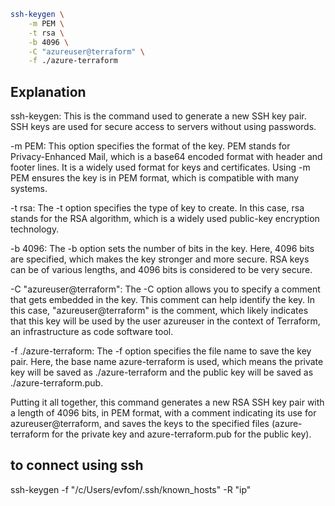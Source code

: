 ```sh
ssh-keygen \
    -m PEM \
    -t rsa \
    -b 4096 \
    -C "azureuser@terraform" \
    -f ./azure-terraform
```
## Explanation
ssh-keygen: This is the command used to generate a new SSH key pair. SSH keys are used for secure access to servers without using passwords.

-m PEM: This option specifies the format of the key. PEM stands for Privacy-Enhanced Mail, which is a base64 encoded format with header and footer lines. It is a widely used format for keys and certificates. Using -m PEM ensures the key is in PEM format, which is compatible with many systems.

-t rsa: The -t option specifies the type of key to create. In this case, rsa stands for the RSA algorithm, which is a widely used public-key encryption technology.

-b 4096: The -b option sets the number of bits in the key. Here, 4096 bits are specified, which makes the key stronger and more secure. RSA keys can be of various lengths, and 4096 bits is considered to be very secure.

-C "azureuser@terraform": The -C option allows you to specify a comment that gets embedded in the key. This comment can help identify the key. In this case, "azureuser@terraform" is the comment, which likely indicates that this key will be used by the user azureuser in the context of Terraform, an infrastructure as code software tool.

-f ./azure-terraform: The -f option specifies the file name to save the key pair. Here, the base name azure-terraform is used, which means the private key will be saved as ./azure-terraform and the public key will be saved as ./azure-terraform.pub.

Putting it all together, this command generates a new RSA SSH key pair with a length of 4096 bits, in PEM format, with a comment indicating its use for azureuser@terraform, and saves the keys to the specified files (azure-terraform for the private key and azure-terraform.pub for the public key).

## to connect using ssh 
ssh-keygen -f "/c/Users/evfom/.ssh/known_hosts" -R "ip"